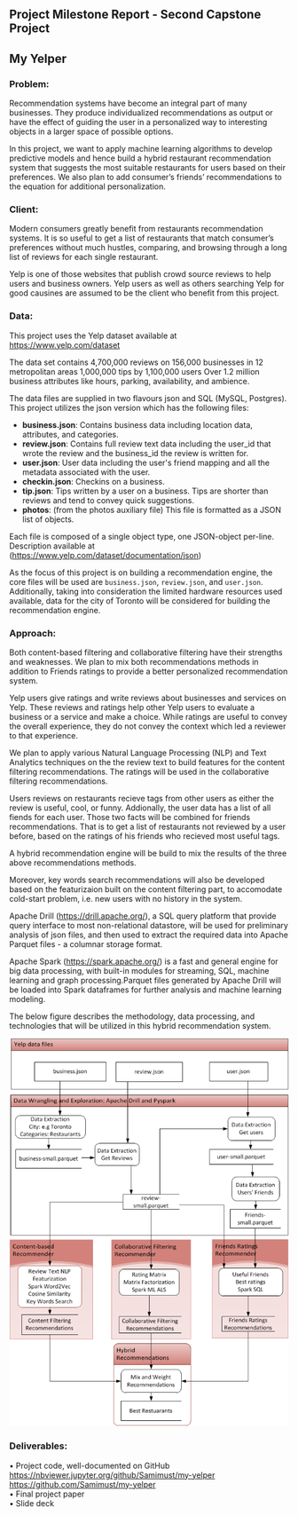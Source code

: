
## Project Milestone Report - Second Capstone Project  

## My Yelper

### Problem:

Recommendation systems have become an integral part of many businesses. They produce individualized recommendations as output or have the effect of guiding the user in a personalized way to interesting objects in a larger space of possible options.  

In this project, we want to apply machine learning algorithms to develop predictive models and hence build a hybrid restaurant recommendation system that suggests the most suitable restaurants for users based on their preferences. We also plan to add consumer’s friends’ recommendations to the equation for additional personalization.  



### Client:

Modern consumers greatly benefit from restaurants recommendation systems. It is so useful to get a list of restaurants that match consumer’s preferences without much hustles, comparing, and browsing through a long list of reviews for each single restaurant.  

Yelp is one of those websites that publish crowd source reviews to help users and business owners. Yelp users as well as others searching Yelp for good causines are assumed to be the client who benefit from this project.


### Data:

This project uses the Yelp dataset available at https://www.yelp.com/dataset

The data set contains 4,700,000 reviews on 156,000 businesses in 12 metropolitan areas
1,000,000 tips by 1,100,000 users Over 1.2 million business attributes like hours, parking, availability, and ambience.

The data files are supplied in two flavours json and SQL (MySQL, Postgres). This project utilizes the json version which has the following files:  

- __business.json__: Contains business data including location data, attributes, and categories.  
- __review.json__: Contains full review text data including the user_id that wrote the review and the business_id the review is written for.  
- __user.json__: User data including the user's friend mapping and all the metadata associated with the user.  
- __checkin.json__: Checkins on a business.  
- __tip.json__: Tips written by a user on a business. Tips are shorter than reviews and tend to convey quick suggestions.
- __photos__: (from the photos auxiliary file) This file is formatted as a JSON list of objects.  

Each file is composed of a single object type, one JSON-object per-line. Description available at (https://www.yelp.com/dataset/documentation/json)

As the focus of this project is on building a recommendation engine, the core files will be used are `business.json`, `review.json`, and `user.json`. Additionally, taking into consideration the limited hardware resources used available, data for the city of Toronto will be considered for building the recommendation engine.

### Approach:

Both content-based filtering and collaborative filtering have their strengths and weaknesses. We plan to mix both recommendations methods in addition to Friends ratings to provide a better personalized recommendation system.

Yelp users give ratings and write reviews about businesses and services on Yelp. These reviews and ratings help other Yelp users to evaluate a business or a service and make a choice. While ratings are useful to convey the overall experience, they do not convey the context which led a reviewer to that experience.  

We plan to apply various Natural Language Processing (NLP) and Text Analytics techniques on the the review text to build features for the content filtering recommendations. The ratings will be used in the collaborative filtering recommendations.

Users reviews on restaurants recieve tags from other users as either the review is useful, cool, or funny. Addionally, the user data has a list of all fiends for each user. Those two facts will be combined for friends recommendations. That is to get a list of restaurants not reviewed by a user before, based on the ratings of his friends who recieved most useful tags.

A hybrid recommendation engine will be build to mix the results of the three above recommendations methods.

Moreover, key words search recommendations will also be developed based on the featurizaion built on the content filtering part, to accomodate cold-start problem, i.e. new users with no history in the system.



Apache Drill (https://drill.apache.org/), a SQL query platform that provide query interface to most non-relational datastore, will be used for preliminary analysis of json files, and then used to extract the required data into Apache Parquet files - a columnar storage format.  

Apache Spark (https://spark.apache.org/) is a fast and general engine for big data processing, with built-in modules for streaming, SQL, machine learning and graph processing.Parquet files generated by Apache Drill will be loaded into Spark dataframes for further analysis and machine learning modeling.

The below figure describes the methodology, data processing, and technologies that will be utilized in this hybrid recommendation system.

<img src="fig/MyYelper Architecture.png">

### Deliverables:

•	Project code, well-documented on GitHub 
    https://nbviewer.jupyter.org/github/Samimust/my-yelper 
    https://github.com/Samimust/my-yelper  
•	Final project paper  
•	Slide deck  
